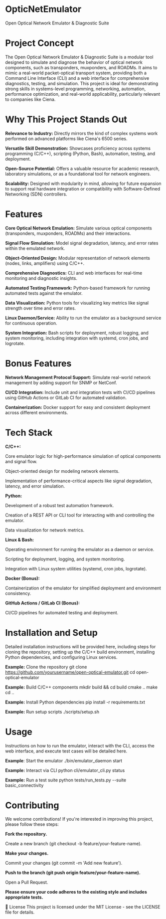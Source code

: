 OpticNetEmulator 
=

Open Optical Network Emulator & Diagnostic Suite
# Project Concept
The Open Optical Network Emulator & Diagnostic Suite is a modular tool designed to simulate and diagnose the behavior of optical network components, such as transponders, muxponders, and ROADMs. It aims to mimic a real-world packet-optical transport system, providing both a Command Line Interface (CLI) and a web interface for comprehensive diagnostics, testing, and simulation. This project is ideal for demonstrating strong skills in systems-level programming, networking, automation, performance optimization, and real-world applicability, particularly relevant to companies like Ciena.

# Why This Project Stands Out
**Relevance to Industry:** Directly mirrors the kind of complex systems work performed on advanced platforms like Ciena's 6500 series.

**Versatile Skill Demonstration:** Showcases proficiency across systems programming (C/C++), scripting (Python, Bash), automation, testing, and deployment.

**Open-Source Potential:** Offers a valuable resource for academic research, laboratory simulations, or as a foundational tool for network engineers.

**Scalability:** Designed with modularity in mind, allowing for future expansion to support real hardware integration or compatibility with Software-Defined Networking (SDN) controllers.

# Features
**Core Optical Network Emulation:** Simulate various optical components (transponders, muxponders, ROADMs) and their interactions.

**Signal Flow Simulation:** Model signal degradation, latency, and error rates within the emulated network.

**Object-Oriented Design:** Modular representation of network elements (nodes, links, amplifiers) using C/C++.

**Comprehensive Diagnostics:** CLI and web interfaces for real-time monitoring and diagnostic insights.

**Automated Testing Framework:** Python-based framework for running automated tests against the emulator.

**Data Visualization:** Python tools for visualizing key metrics like signal strength over time and error rates.

**Linux Daemon/Service:** Ability to run the emulator as a background service for continuous operation.

**System Integration:** Bash scripts for deployment, robust logging, and system monitoring, including integration with systemd, cron jobs, and logrotate.

# Bonus Features
**Network Management Protocol Support:** Simulate real-world network management by adding support for SNMP or NetConf.

**CI/CD Integration:** Include unit and integration tests with CI/CD pipelines using GitHub Actions or GitLab CI for automated validation.

**Containerization:** Docker support for easy and consistent deployment across different environments.

# Tech Stack
**C/C++:**

Core emulator logic for high-performance simulation of optical components and signal flow.

Object-oriented design for modeling network elements.

Implementation of performance-critical aspects like signal degradation, latency, and error simulation.

**Python:**

Development of a robust test automation framework.

Creation of a REST API or CLI tool for interacting with and controlling the emulator.

Data visualization for network metrics.

**Linux & Bash:**

Operating environment for running the emulator as a daemon or service.

Scripting for deployment, logging, and system monitoring.

Integration with Linux system utilities (systemd, cron jobs, logrotate).

**Docker (Bonus):**

Containerization of the emulator for simplified deployment and environment consistency.

**GitHub Actions / GitLab CI (Bonus):**

CI/CD pipelines for automated testing and deployment.

# Installation and Setup
Detailed installation instructions will be provided here, including steps for cloning the repository, setting up the C/C++ build environment, installing Python dependencies, and configuring Linux services.

**Example:** Clone the repository
git clone https://github.com/yourusername/open-optical-emulator.git
cd open-optical-emulator

**Example:** Build C/C++ components
mkdir build && cd build
cmake ..
make
cd ..

**Example:** Install Python dependencies
pip install -r requirements.txt

**Example:** Run setup scripts
./scripts/setup.sh

# Usage
Instructions on how to run the emulator, interact with the CLI, access the web interface, and execute test cases will be detailed here.

**Example**: Start the emulator
./bin/emulator_daemon start

**Example:** Interact via CLI
python cli/emulator_cli.py status

**Example:** Run a test suite
python tests/run_tests.py --suite basic_connectivity

# Contributing
We welcome contributions! If you're interested in improving this project, please follow these steps:

**Fork the repository.**

Create a new branch (git checkout -b feature/your-feature-name).

**Make your changes.**

Commit your changes (git commit -m 'Add new feature').

**Push to the branch (git push origin feature/your-feature-name).**

Open a Pull Request.

**Please ensure your code adheres to the existing style and includes appropriate tests.**

📄 License
This project is licensed under the MIT License - see the LICENSE file for details.
